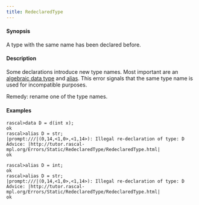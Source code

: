```yaml
---
title: RedeclaredType
---
```


#### Synopsis

A type with the same name has been declared before.

#### Description

Some declarations introduce new type names. Most important are an 
[algebraic data type](../../Rascal/Declarations/AlgebraicDataType/) and [alias](../../Rascal/Declarations/Alias/).
This error signals that the same type name is used for incompatible purposes.

Remedy: rename one of the type names.

#### Examples


```rascal-shell ,error
rascal>data D = d(int x);
ok
rascal>alias D = str;
|prompt:///|(0,14,<1,0>,<1,14>): Illegal re-declaration of type: D
Advice: |http://tutor.rascal-mpl.org/Errors/Static/RedeclaredType/RedeclaredType.html|
ok
```


```rascal-shell ,error
rascal>alias D = int;
ok
rascal>alias D = str;
|prompt:///|(0,14,<1,0>,<1,14>): Illegal re-declaration of type: D
Advice: |http://tutor.rascal-mpl.org/Errors/Static/RedeclaredType/RedeclaredType.html|
ok
```


